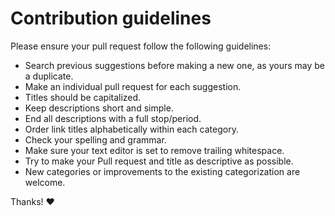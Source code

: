 # Contribution guidelines

Please ensure your pull request follow the following guidelines:

- Search previous suggestions before making a new one, as yours may be a duplicate.
- Make an individual pull request for each suggestion.
- Titles should be capitalized.
- Keep descriptions short and simple.
- End all descriptions with a full stop/period.
- Order link titles alphabetically within each category.
- Check your spelling and grammar.
- Make sure your text editor is set to remove trailing whitespace.
- Try to make your Pull request and title as descriptive as possible.
- New categories or improvements to the existing categorization are welcome.

Thanks! ❤️
